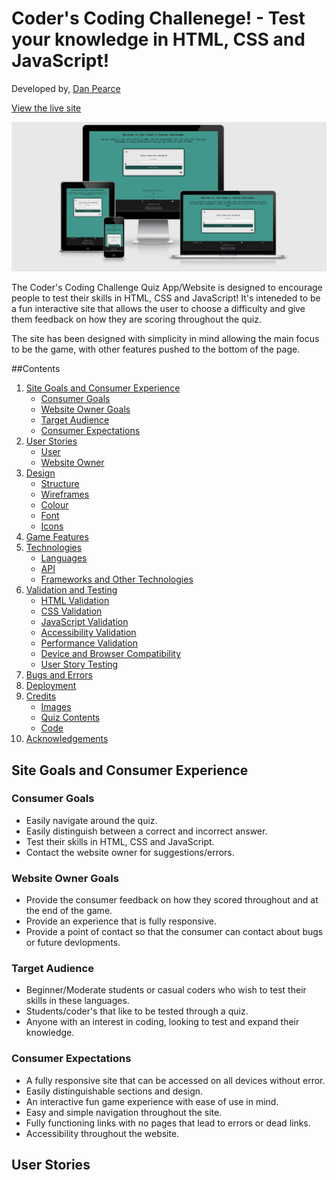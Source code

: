 # Coder's Coding Challenege! - Test your knowledge in HTML, CSS and JavaScript!
Developed by, [Dan Pearce](https://danpearce.software/)

[View the live site](https://danpearce.github.io/CI_PP2_Coding_Challenge_Quiz/index.html)

![Responsive](docs/responsive/responsive.png)

The Coder's Coding Challenge Quiz App/Website is designed to encourage people to test their skills in HTML, CSS and JavaScript! It's inteneded to be a fun interactive site that allows the user to choose a difficulty and give them feedback on how they are scoring throughout the quiz.

The site has been designed with simplicity in mind allowing the main focus to be the game, with other features pushed to the bottom of the page.

##Contents
1. [Site Goals and Consumer Experience](#site-goals-and-consumer-experience)
    - [Consumer Goals](#consumer-goals)
    - [Website Owner Goals](#website-owner-goals)
    - [Target Audience](#target-audience)
    - [Consumer Expectations](#consumer-expectations)
2. [User Stories](#user-stories)
    - [User](#user)
    - [Website Owner](#website-owner)
3. [Design](#design)
    - [Structure](#structure)
    - [Wireframes](#wireframes)
    - [Colour](#colour)
    - [Font](#font)
    - [Icons](#icons)
4. [Game Features](#game-features)
5. [Technologies](#technologies)
    - [Languages](#languages)
    - [API](#api)
    - [Frameworks and Other Technologies](#frameworks-and-other-technologies)
6. [Validation and Testing](#validation-and-testing)
    - [HTML Validation](#html-validation)
    - [CSS Validation](#css-validation)
    - [JavaScript Validation](#javascript-validation)
    - [Accessibility Validation](#accessibility-validation)
    - [Performance Validation](#performance-validation)
    - [Device and Browser Compatibility](#device-and-browser-compatibility)
    - [User Story Testing](#user-story-testing)
7. [Bugs and Errors](#bugs-and-errors)
8. [Deployment](#deployment)
9. [Credits](#credits)
    - [Images](#images)
    - [Quiz Contents](#quiz-contents)
    - [Code](#code)
10. [Acknowledgements](#acknowledgements)

## Site Goals and Consumer Experience

### Consumer Goals
- Easily navigate around the quiz.
- Easily distinguish between a correct and incorrect answer.
- Test their skills in HTML, CSS and JavaScript.
- Contact the website owner for suggestions/errors.

### Website Owner Goals
- Provide the consumer feedback on how they scored throughout and at the end of the game.
- Provide an experience that is fully responsive.
- Provide a point of contact so that the consumer can contact about bugs or future devlopments.

### Target Audience
- Beginner/Moderate students or casual coders who wish to test their skills in these languages.
- Students/coder's that like to be tested through a quiz.
- Anyone with an interest in coding, looking to test and expand their knowledge.

### Consumer Expectations
- A fully responsive site that can be accessed on all devices without error.
- Easily distinguishable sections and design.
- An interactive fun game experience with ease of use in mind.
- Easy and simple navigation throughout the site.
- Fully functioning links with no pages that lead to errors or dead links.
- Accessibility throughout the website.

## User Stories